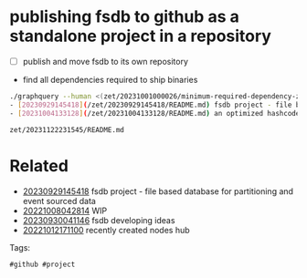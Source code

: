 # publishing fsdb to github as a standalone project in a repository

- [ ] publish and move fsdb to its own repository

- find all dependencies required to ship binaries
```bash
./graphquery --human <(zet/20231001000026/minimum-required-dependency-zets 20230929145418)
- [20230929145418](/zet/20230929145418/README.md) fsdb project - file based database for partitioning and event sourced data #data #file #database #project #shortcmd
- [20231004133128](/zet/20231004133128/README.md) an optimized hashcode generator for partitioning work into multiple processes #enhancement
```

` zet/20231122231545/README.md `

# Related

- [20230929145418](/zet/20230929145418/README.md) fsdb project - file based database for partitioning and event sourced data
- [20221008042814](/zet/20221008042814/README.md) WIP
- [20230930041146](/zet/20230930041146/README.md) fsdb developing ideas
- [20221012171100](/zet/20221012171100/README.md) recently created nodes hub

Tags:

    #github #project
